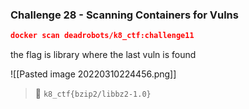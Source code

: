 ### Challenge 28 - Scanning Containers for Vulns

```json
docker scan deadrobots/k8_ctf:challenge11
```

the flag is library where the last vuln is found

![[Pasted image 20220310224456.png]]

> 🏁 `k8_ctf{bzip2/libbz2-1.0}`

